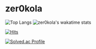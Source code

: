 # zer0kola


<!-- ![zer0kola's GitHub stats](https://github-readme-stats.vercel.app/api?username=zer0kola&theme=dark&count_private=true) -->

![Top Langs](https://github-readme-stats.vercel.app/api/top-langs/?username=zer0kola&layout=compact&theme=dark&langs_count=4)
![zer0kola's wakatime stats](https://github-readme-stats.vercel.app/api/wakatime?username=zer0kola&theme=dark&layout=compact&langs_count=4)

[![Hits](https://hits.seeyoufarm.com/api/count/incr/badge.svg?url=https%3A%2F%2Fgithub.com%2Fzer0kola&count_bg=%2379C83D&title_bg=%23555555&icon=github.svg&icon_color=%23E7E7E7&title=hits&edge_flat=false)](https://hits.seeyoufarm.com)

[![Solved.ac Profile](http://mazassumnida.wtf/api/mini/generate_badge?boj=zer0kola)](https://solved.ac/zer0kola/)


